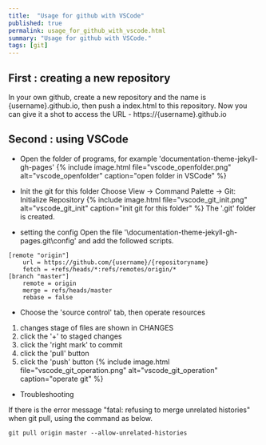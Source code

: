 ```yaml
---
title:  "Usage for github with VSCode"
published: true
permalink: usage_for_github_with_vscode.html
summary: "Usage for github with VSCode."
tags: [git]
---
```


## First : creating a new repository 
In your own github, create a new repository and the name is {username}.github.io, then push a index.html to this repository. Now you can give it a shot to access the URL - https://{username}.github.io

## Second : using VSCode
- Open the folder of programs, for example 'documentation-theme-jekyll-gh-pages'
{% include image.html file="vscode_openfolder.png" alt="vscode_openfolder" caption="open folder in VSCode" %}

- Init the git for this folder
Choose View -> Command Palette -> Git: Initialize Repository
{% include image.html file="vscode_git_init.png" alt="vscode_git_init" caption="init git for this folder" %}
The '.git' folder is created. 
- setting the config
Open the file '\documentation-theme-jekyll-gh-pages\.git\config' and add the followed scripts.
```
[remote "origin"]
	url = https://github.com/{username}/{repositoryname}
	fetch = +refs/heads/*:refs/remotes/origin/*
[branch "master"]
	remote = origin
	merge = refs/heads/master
	rebase = false
```
- Choose the 'source control' tab, then operate resources

1. changes stage of files are shown in CHANGES
2. click the '+' to staged changes
3. click the 'right mark' to commit
4. click the 'pull' button
5. click the 'push' button
{% include image.html file="vscode_git_operation.png" alt="vscode_git_operation" caption="operate git" %}
- Troubleshooting

If there is the error message "fatal: refusing to merge unrelated histories" when git pull, using the command as below.
```
git pull origin master --allow-unrelated-histories
```